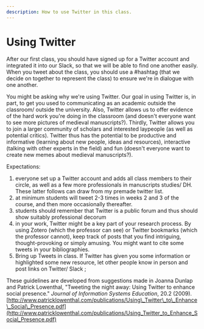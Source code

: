 ```yaml
---
description: How to use Twitter in this class.
---
```


# Using Twitter

After our first class, you should have signed up for a Twitter account and integrated it into our Slack, so that we will be able to find one another easily. When you tweet about the class, you should use a \#hashtag \(that we decide on together to represent the class\) to ensure we're in dialogue with one another.

You might be asking why we're using Twitter. Our goal in using Twitter is, in part, to get you used to communicating as an academic outside the classroom/ outside the university. Also, Twitter allows us to offer evidence of the hard work you're doing in the classroom \(and doesn't everyone want to see more pictures of medieval manuscripts?\). Thirdly, Twitter allows you to join a larger community of scholars and interested laypeople \(as well as potential critics\). Twitter thus has the potential to be productive and informative \(learning about new people, ideas and resources\), interactive \(talking with other experts in the field\) and fun \(doesn't everyone want to create new memes about medieval manuscripts?\). 

Expectations: 

1. everyone set up a Twitter account and adds all class members to their circle, as well as a few more professionals in manuscripts studies/ DH. These latter follows can draw from my premade twitter list. 
2. at minimum students will tweet 2-3 times in weeks 2 and 3 of the course, and then more occasionally thereafter.
3. students should remember that Twitter is a public forum and thus should show suitably professional decorum
4. in your work, Twitter might be a key part of your research process. By using Zotero \(which the professor can see\) or Twitter bookmarks \(which the professor cannot\), keep track of posts that you find intriguing, thought-provoking or simply amusing. You might want to cite some tweets in your bibliographies.
5. Bring up Tweets in class. If Twitter has given you some information or highlighted some new resource, let other people know in person and post links on Twitter/ Slack ;

These guidelines are developed from suggestions made in Joanna Dunlap and Patrick Lowenthal, "Tweeting the night away: Using Twitter to enhance social presence." _Journal of Information Systems Education_, 20.2 \(2009\). [http://www.patricklowenthal.com/publications/Using\_Twitter\_to\_Enhance\_Social\_Presence.pdf](http://www.patricklowenthal.com/publications/Using_Twitter_to_Enhance_Social_Presence.pdf) 

